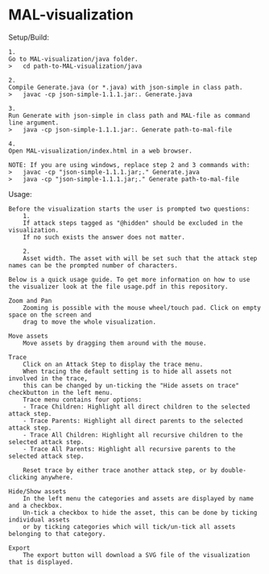 # MAL-visualization

Setup/Build:

    1.
    Go to MAL-visualization/java folder.
    >   cd path-to-MAL-visualization/java

    2.
    Compile Generate.java (or *.java) with json-simple in class path.
    >   javac -cp json-simple-1.1.1.jar:. Generate.java

    3.
    Run Generate with json-simple in class path and MAL-file as command line argument.
    >   java -cp json-simple-1.1.1.jar:. Generate path-to-mal-file

    4.
    Open MAL-visualization/index.html in a web browser.

    NOTE: If you are using windows, replace step 2 and 3 commands with:
    >   javac -cp "json-simple-1.1.1.jar;." Generate.java
    >   java -cp "json-simple-1.1.1.jar;." Generate path-to-mal-file

Usage:

    Before the visualization starts the user is prompted two questions:
        1. 
        If attack steps tagged as "@hidden" should be excluded in the visualization. 
        If no such exists the answer does not matter.

        2.
        Asset width. The asset with will be set such that the attack step names can be the prompted number of characters.

    Below is a quick usage guide. To get more information on how to use the visualizer look at the file usage.pdf in this repository.

    Zoom and Pan
        Zooming is possible with the mouse wheel/touch pad. Click on empty space on the screen and
        drag to move the whole visualization.

    Move assets 
        Move assets by dragging them around with the mouse.
    
    Trace
        Click on an Attack Step to display the trace menu. 
        When tracing the default setting is to hide all assets not involved in the trace,
        this can be changed by un-ticking the "Hide assets on trace" checkbutton in the left menu.
        Trace menu contains four options:
        - Trace Children: Highlight all direct children to the selected attack step.
        - Trace Parents: Highlight all direct parents to the selected attack step.
        - Trace All Children: Highlight all recursive children to the selected attack step.
        - Trace All Parents: Highlight all recursive parents to the selected attack step.

        Reset trace by either trace another attack step, or by double-clicking anywhere.

    Hide/Show assets
        In the left menu the categories and assets are displayed by name and a checkbox.
        Un-tick a checkbox to hide the asset, this can be done by ticking individual assets
        or by ticking categories which will tick/un-tick all assets belonging to that category.

    Export
        The export button will download a SVG file of the visualization that is displayed.